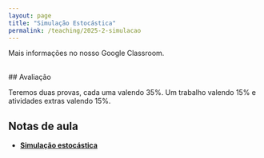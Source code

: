```yaml
---
layout: page
title: "Simulação Estocástica"
permalink: /teaching/2025-2-simulacao
---
```



Mais informações no nosso Google Classroom.

<br>
## Avaliação

Teremos duas provas, cada uma valendo 35%. Um trabalho valendo 15% e atividades extras valendo 15%.


## Notas de aula


- **[Simulação estocástica](https://github.com/thiagorr162/metodos_computacionais)**

